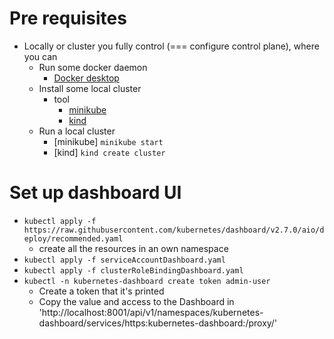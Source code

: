 # Pre requisites
* Locally or cluster you fully control (=== configure control plane), where you can
  * Run some docker daemon
    * [Docker desktop](https://www.docker.com/products/docker-desktop/)
  * Install some local cluster
    * tool
      * [minikube](https://minikube.sigs.k8s.io/docs/start/)
      * [kind](https://kind.sigs.k8s.io/)
  * Run a local cluster
    * [minikube]  `minikube start`
    * [kind] `kind create cluster`


# Set up dashboard UI
* `kubectl apply -f https://raw.githubusercontent.com/kubernetes/dashboard/v2.7.0/aio/deploy/recommended.yaml`
  * create all the resources in an own namespace
* `kubectl apply -f serviceAccountDashboard.yaml`
* `kubectl apply -f clusterRoleBindingDashboard.yaml`
* `kubectl -n kubernetes-dashboard create token admin-user`
  * Create a token that it's printed
  * Copy the value and access to the Dashboard in 'http://localhost:8001/api/v1/namespaces/kubernetes-dashboard/services/https:kubernetes-dashboard:/proxy/'